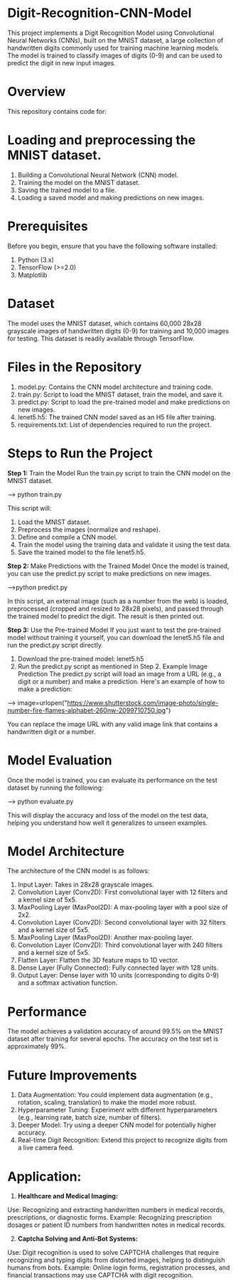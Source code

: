 # Digit-Recognition-CNN-Model
This project implements a Digit Recognition Model using Convolutional Neural Networks (CNNs), built on the MNIST dataset, a large collection of handwritten digits commonly used for training machine learning models. The model is trained to classify images of digits (0-9) and can be used to predict the digit in new input images.

# Overview
This repository contains code for:

# Loading and preprocessing the MNIST dataset.
1. Building a Convolutional Neural Network (CNN) model.
2. Training the model on the MNIST dataset.
3. Saving the trained model to a file.
4. Loading a saved model and making predictions on new images.

# Prerequisites
Before you begin, ensure that you have the following software installed:

1. Python (3.x)
2. TensorFlow (>=2.0)
3. Matplotlib

# Dataset
The model uses the MNIST dataset, which contains 60,000 28x28 grayscale images of handwritten digits (0-9) for training and 10,000 images for testing. This dataset is readily available through TensorFlow.

# Files in the Repository
1. model.py: Contains the CNN model architecture and training code.
2. train.py: Script to load the MNIST dataset, train the model, and save it.
3. predict.py: Script to load the pre-trained model and make predictions on new images.
4. lenet5.h5: The trained CNN model saved as an H5 file after training.
5. requirements.txt: List of dependencies required to run the project.

# Steps to Run the Project
**Step 1:** Train the Model
Run the train.py script to train the CNN model on the MNIST dataset.

--> python train.py

This script will:

1. Load the MNIST dataset.
2. Preprocess the images (normalize and reshape).
3. Define and compile a CNN model.
4. Train the model using the training data and validate it using the test data.
5. Save the trained model to the file lenet5.h5.

**Step 2:** Make Predictions with the Trained Model
Once the model is trained, you can use the predict.py script to make predictions on new images.

-->python predict.py

In this script, an external image (such as a number from the web) is loaded, preprocessed (cropped and resized to 28x28 pixels), and passed through the trained model to predict the digit. The result is then printed out.

**Step 3:** Use the Pre-trained Model
If you just want to test the pre-trained model without training it yourself, you can download the lenet5.h5 file and run the predict.py script directly.

1. Download the pre-trained model: lenet5.h5
2. Run the predict.py script as mentioned in Step 2.
Example Image Prediction
The predict.py script will load an image from a URL (e.g., a digit or a number) and make a prediction. Here's an example of how to make a prediction:

--> image=urlopen("https://www.shutterstock.com/image-photo/single-number-fire-flames-alphabet-260nw-2099710750.jpg")

You can replace the image URL with any valid image link that contains a handwritten digit or a number.

# Model Evaluation
Once the model is trained, you can evaluate its performance on the test dataset by running the following:

--> python evaluate.py

This will display the accuracy and loss of the model on the test data, helping you understand how well it generalizes to unseen examples.

# Model Architecture
The architecture of the CNN model is as follows:

1. Input Layer: Takes in 28x28 grayscale images.
2. Convolution Layer (Conv2D): First convolutional layer with 12 filters and a kernel size of 5x5.
3. MaxPooling Layer (MaxPool2D): A max-pooling layer with a pool size of 2x2.
4. Convolution Layer (Conv2D): Second convolutional layer with 32 filters and a kernel size of 5x5.
5. MaxPooling Layer (MaxPool2D): Another max-pooling layer.
6. Convolution Layer (Conv2D): Third convolutional layer with 240 filters and a kernel size of 5x5.
7. Flatten Layer: Flatten the 3D feature maps to 1D vector.
8. Dense Layer (Fully Connected): Fully connected layer with 128 units.
9. Output Layer: Dense layer with 10 units (corresponding to digits 0-9) and a softmax activation function.

# Performance
The model achieves a validation accuracy of around 99.5% on the MNIST dataset after training for several epochs. The accuracy on the test set is approximately 99%.

# Future Improvements
1. Data Augmentation: You could implement data augmentation (e.g., rotation, scaling, translation) to make the model more robust.
2. Hyperparameter Tuning: Experiment with different hyperparameters (e.g., learning rate, batch size, number of filters).
3. Deeper Model: Try using a deeper CNN model for potentially higher accuracy.
4. Real-time Digit Recognition: Extend this project to recognize digits from a live camera feed.

# Application:
1. **Healthcare and Medical Imaging:**

Use: Recognizing and extracting handwritten numbers in medical records, prescriptions, or diagnostic forms.
Example: Recognizing prescription dosages or patient ID numbers from handwritten notes in medical records.

2. **Captcha Solving and Anti-Bot Systems:**

Use: Digit recognition is used to solve CAPTCHA challenges that require recognizing and typing digits from distorted images, helping to distinguish humans from bots.
Example: Online login forms, registration processes, and financial transactions may use CAPTCHA with digit recognition.
